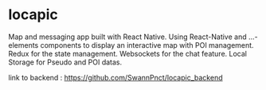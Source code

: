 # locapic
Map and messaging app built with React Native. Using React-Native and ...-elements components to display an interactive map with POI management. Redux for the state management. Websockets for the chat feature. Local Storage for Pseudo and POI datas.

link to backend : https://github.com/SwannPnct/locapic_backend
